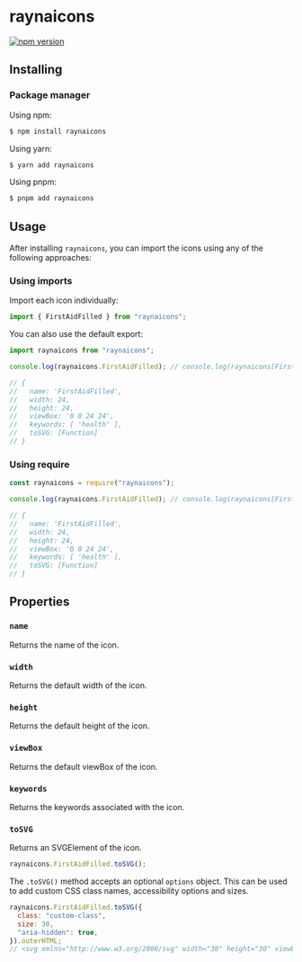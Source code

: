 # raynaicons

[![npm version](https://img.shields.io/npm/v/raynaicons)](https://www.npmjs.org/package/raynaicons)

## Installing

### Package manager

Using npm:

```bash
$ npm install raynaicons
```

Using yarn:

```bash
$ yarn add raynaicons
```

Using pnpm:

```bash
$ pnpm add raynaicons
```

## Usage

After installing `raynaicons`, you can import the icons using any of the following approaches:

### Using imports

Import each icon individually:

```js
import { FirstAidFilled } from "raynaicons";
```

You can also use the default export:

```js
import raynaicons from "raynaicons";

console.log(raynaicons.FirstAidFilled); // console.log(raynaicons[FirstAidFilled])

// {
//   name: 'FirstAidFilled',
//   width: 24,
//   height: 24,
//   viewBox: '0 0 24 24',
//   keywords: [ 'health' ],
//   toSVG: [Function]
// }
```

### Using require

```js
const raynaicons = require("raynaicons");

console.log(raynaicons.FirstAidFilled); // console.log(raynaicons[FirstAidFilled])

// {
//   name: 'FirstAidFilled',
//   width: 24,
//   height: 24,
//   viewBox: '0 0 24 24',
//   keywords: [ 'health' ],
//   toSVG: [Function]
// }
```

## Properties

### `name`

Returns the name of the icon.

### `width`

Returns the default width of the icon.

### `height`

Returns the default height of the icon.

### `viewBox`

Returns the default viewBox of the icon.

### `keywords`

Returns the keywords associated with the icon.

### `toSVG`

Returns an SVGElement of the icon.

```js
raynaicons.FirstAidFilled.toSVG();
```

The `.toSVG()` method accepts an optional `options` object. This can be used to add custom CSS class names, accessibility options and sizes.

```js
raynaicons.FirstAidFilled.toSVG({
  class: "custom-class",
  size: 30,
  "aria-hidden": true,
}).outerHTML;
// <svg xmlns="http://www.w3.org/2000/svg" width="30" height="30" viewBox="0 0 24 24" fill="currentColor" class="rayna rayna-first-aid-filled custom-class" aria-hidden="true"><path d="M8.038 6.667H5.722A2.22 2.22 ...</svg>
```
